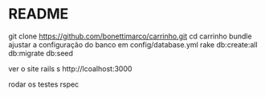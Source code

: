 # README

git clone https://github.com/bonettimarco/carrinho.git
cd carrinho
bundle
ajustar a configuração do banco em config/database.yml
rake db:create:all db:migrate db:seed

ver o site
rails s
http://lcoalhost:3000

rodar os testes
rspec

